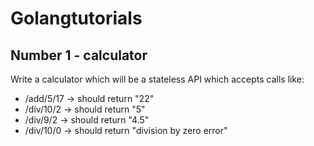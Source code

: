 # Golangtutorials

## Number 1 - calculator

Write a calculator which will be a stateless API which accepts calls like:

* /add/5/17 -> should return "22"
* /div/10/2 -> should return "5"
* /div/9/2 -> should return "4.5"
* /div/10/0 -> should return "division by zero error"